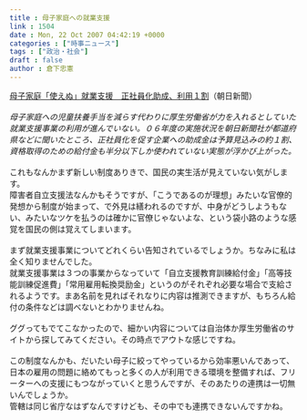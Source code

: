 ```yaml
---
title : 母子家庭への就業支援
link : 1504
date : Mon, 22 Oct 2007 04:42:19 +0000
categories : ["時事ニュース"]
tags : ["政治・社会"]
draft : false
author : 倉下忠憲
---
```


<A HREF="http://www.asahi.com/life/update/1021/TKY200710210169.html" TARGET="_blank">母子家庭「使えぬ」就業支援　正社員化助成、利用１割</A>（朝日新聞）<BR><BR><I>母子家庭への児童扶養手当を減らす代わりに厚生労働省が力を入れるとしていた就業支援事業の利用が進んでいない。０６年度の実施状況を朝日新聞社が都道府県などに聞いたところ、正社員化を促す企業への助成金は予算見込みの約１割、資格取得のための給付金も半分以下しか使われていない実態が浮かび上がった。</I><BR><BR>これもなんかまず新しい制度ありきで、国民の実生活が見えていない気がします。<BR>障害者自立支援法なんかもそうですが、「こうであるのが理想」みたいな官僚的発想から制度が始まって、で外見は繕われるのですが、中身がどうしようもない、みたいなツケを払うのは確かに官僚じゃないよな、という袋小路のような感覚を国民の側は覚えてしまいます。<BR><BR>まず就業支援事業についてどれくらい告知されているでしょうか。ちなみに私は全く知りませんでした。<BR>就業支援事業は３つの事業からなっていて「自立支援教育訓練給付金」「高等技能訓練促進費」「常用雇用転換奨励金」というのがそれぞれ必要な場合で支給されるようです。まあ名前を見ればそれなりに内容は推測できますが、もちろん給付の条件などは調べないとわかりませんね。<BR><BR>ググってもでてこなかったので、細かい内容については自治体か厚生労働省のサイトから探してみてください。その時点でアウトな感じですね。<BR><BR>この制度なんかも、だいたい母子に絞ってやっているから効率悪いんであって、日本の雇用の問題に絡めてもっと多くの人が利用できる環境を整備すれば、フリーターへの支援にもつながっていくと思うんですが、そのあたりの連携は一切無いんでしょうか。<BR>管轄は同じ省庁なはずなんですけども、その中でも連携できないんですかね。<BR><BR><br><br>
